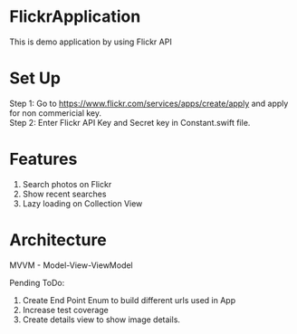 # FlickrApplication

This is demo application by using Flickr API

# Set Up

Step 1: Go to https://www.flickr.com/services/apps/create/apply and apply for non commericial key. </br>
Step 2: Enter Flickr API Key and Secret key in Constant.swift file.

# Features
1) Search photos on Flickr
2) Show recent searches
3) Lazy loading on Collection View

# Architecture 

MVVM - Model-View-ViewModel


Pending ToDo:
1) Create End Point Enum to build different urls used in App
2) Increase test coverage
3) Create details view to show image details.
